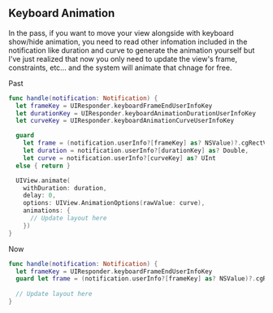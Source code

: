 ## Keyboard Animation

In the pass, if you want to move your view alongside with keyboard show/hide animation, 
you need to read other infomation included in the notification like duration and curve 
to generate the animation yourself but I've just realized that now you only need to update
the view's frame, constraints, etc... and the system will animate that chnage for free.

Past
```Swift
func handle(notification: Notification) {
  let frameKey = UIResponder.keyboardFrameEndUserInfoKey
  let durationKey = UIResponder.keyboardAnimationDurationUserInfoKey
  let curveKey = UIResponder.keyboardAnimationCurveUserInfoKey

  guard
    let frame = (notification.userInfo?[frameKey] as? NSValue)?.cgRectValue,
    let duration = notification.userInfo?[durationKey] as? Double,
    let curve = notification.userInfo?[curveKey] as? UInt
  else { return }

  UIView.animate(
    withDuration: duration,
    delay: 0,
    options: UIView.AnimationOptions(rawValue: curve),
    animations: { 
      // Update layout here
    })
}
```

Now
```Swift
func handle(notification: Notification) {
  let frameKey = UIResponder.keyboardFrameEndUserInfoKey
  guard let frame = (notification.userInfo?[frameKey] as? NSValue)?.cgRectValue else { return }
  
  // Update layout here
}
```
